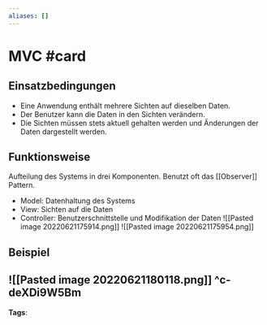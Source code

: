 ```yaml
---
aliases: []
---
```


# MVC #card
## Einsatzbedingungen
- Eine Anwendung enthält mehrere Sichten auf dieselben Daten.
- Der Benutzer kann die Daten in den Sichten verändern.
- Die Sichten müssen stets aktuell gehalten werden und Änderungen der Daten dargestellt werden.
## Funktionsweise
Aufteilung des Systems in drei Komponenten. Benutzt oft das [[Observer]] Pattern.
- Model: Datenhaltung des Systems
- View: Sichten auf die Daten
- Controller: Benutzerschnittstelle und Modifikation der Daten
![[Pasted image 20220621175914.png]]
![[Pasted image 20220621175954.png]]
## Beispiel
![[Pasted image 20220621180118.png]]
^c-deXDi9W5Bm
---
**Tags**: 